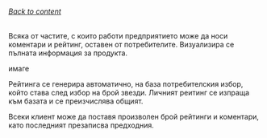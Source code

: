 ###### [Back to content](/README.md)

Всяка от частите, с които работи предприятието може да носи коментари и рейтинг, оставен от потребителите.
Визуализира се пълната информация за продукта.

имаге

Рейтинга се генерира автоматично, на база потребителския избор, който става след избор на брой звезди. Личният реитинг се изпраща към базата и се преизчислява общият.

Всеки клиент може да поставя произволен брой рейтинги и коментари, като последният презаписва предходния.
